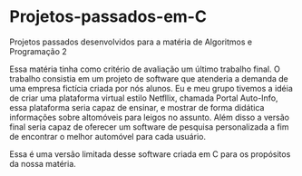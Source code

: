 # Projetos-passados-em-C
Projetos passados desenvolvidos para a matéria de Algoritmos e Programação 2


Essa matéria tinha como critério de avaliação um último trabalho final. O trabalho consistia em um projeto de software que atenderia a demanda de uma empresa fictícia criada por nós alunos.
Eu e meu grupo tivemos a idéia de criar uma plataforma virtual estilo Netfllix, chamada Portal Auto-Info, essa plataforma seria capaz de ensinar, e mostrar de forma didática informações sobre
altomóveis para leigos no assunto. Além disso a versão final seria capaz de oferecer um software de pesquisa personalizada a fim de encontrar o melhor automóvel para cada usuário.

Essa é uma versão limitada desse software criada em C para os propósitos da nossa matéria.
